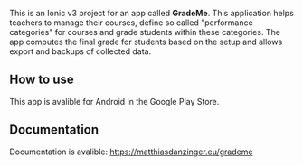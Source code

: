 This is an Ionic v3 project for an app called **GradeMe**. This application helps teachers to manage their courses, define so called "performance categories" for courses and grade students within these categories. The app computes the final grade for students based on the setup and allows export and backups of collected data.

## How to use

This app is avalible for Android in the Google Play Store. 

## Documentation

Documentation is avalible: https://matthiasdanzinger.eu/grademe


